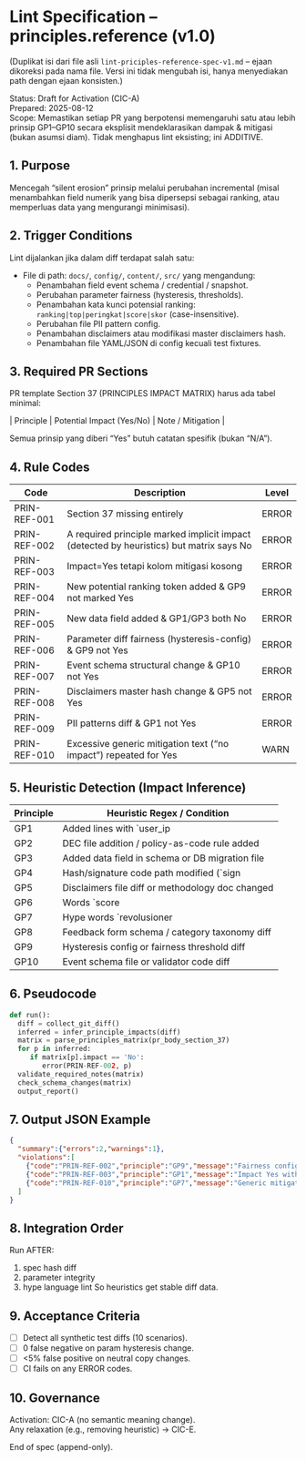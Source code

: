 # Lint Specification – principles.reference (v1.0)
(Duplikat isi dari file asli `lint-priciples-reference-spec-v1.md` – ejaan dikoreksi pada nama file. Versi ini tidak mengubah isi, hanya menyediakan path dengan ejaan konsisten.)

Status: Draft for Activation (CIC-A)  
Prepared: 2025-08-12  
Scope: Memastikan setiap PR yang berpotensi memengaruhi satu atau lebih prinsip GP1–GP10 secara eksplisit mendeklarasikan dampak & mitigasi (bukan asumsi diam). Tidak menghapus lint eksisting; ini ADDITIVE.

## 1. Purpose
Mencegah “silent erosion” prinsip melalui perubahan incremental (misal menambahkan field numerik yang bisa dipersepsi sebagai ranking, atau memperluas data yang mengurangi minimisasi).

## 2. Trigger Conditions
Lint dijalankan jika dalam diff terdapat salah satu:
- File di path: `docs/`, `config/`, `content/`, `src/` yang mengandung:
  - Penambahan field event schema / credential / snapshot.
  - Perubahan parameter fairness (hysteresis, thresholds).
  - Penambahan kata kunci potensial ranking: `ranking|top|peringkat|score|skor` (case-insensitive).
  - Perubahan file PII pattern config.
  - Penambahan disclaimers atau modifikasi master disclaimers hash.
  - Penambahan file YAML/JSON di config kecuali test fixtures.

## 3. Required PR Sections
PR template Section 37 (PRINCIPLES IMPACT MATRIX) harus ada tabel minimal:

| Principle | Potential Impact (Yes/No) | Note / Mitigation |

Semua prinsip yang diberi “Yes” butuh catatan spesifik (bukan “N/A”).

## 4. Rule Codes
| Code | Description | Level |
|------|-------------|-------|
| PRIN-REF-001 | Section 37 missing entirely | ERROR |
| PRIN-REF-002 | A required principle marked implicit impact (detected by heuristics) but matrix says No | ERROR |
| PRIN-REF-003 | Impact=Yes tetapi kolom mitigasi kosong | ERROR |
| PRIN-REF-004 | New potential ranking token added & GP9 not marked Yes | ERROR |
| PRIN-REF-005 | New data field added & GP1/GP3 both No | ERROR |
| PRIN-REF-006 | Parameter diff fairness (hysteresis-config) & GP9 not Yes | ERROR |
| PRIN-REF-007 | Event schema structural change & GP10 not Yes | ERROR |
| PRIN-REF-008 | Disclaimers master hash change & GP5 not Yes | ERROR |
| PRIN-REF-009 | PII patterns diff & GP1 not Yes | ERROR |
| PRIN-REF-010 | Excessive generic mitigation text (“no impact”) repeated for Yes | WARN |

## 5. Heuristic Detection (Impact Inference)
| Principle | Heuristic Regex / Condition |
|-----------|-----------------------------|
| GP1 | Added lines with `user_ip|email|phone|address|lat|lng` or config PII |
| GP2 | DEC file addition / policy-as-code rule added |
| GP3 | Added data field in schema or DB migration file |
| GP4 | Hash/signature code path modified (`sign|hash|canonical`) |
| GP5 | Disclaimers file diff or methodology doc changed |
| GP6 | Words `score|skor|peringkat|rank|rating` removed/added near fairness text |
| GP7 | Hype words `revolusioner|terbaik|super|unggul` added |
| GP8 | Feedback form schema / category taxonomy diff |
| GP9 | Hysteresis config or fairness threshold diff |
| GP10 | Event schema file or validator code diff |

## 6. Pseudocode
```python
def run():
  diff = collect_git_diff()
  inferred = infer_principle_impacts(diff)
  matrix = parse_principles_matrix(pr_body_section_37)
  for p in inferred:
     if matrix[p].impact == 'No':
        error(PRIN-REF-002, p)
  validate_required_notes(matrix)
  check_schema_changes(matrix)
  output_report()
```

## 7. Output JSON Example
```json
{
  "summary":{"errors":2,"warnings":1},
  "violations":[
    {"code":"PRIN-REF-002","principle":"GP9","message":"Fairness config changed but GP9 marked No"},
    {"code":"PRIN-REF-003","principle":"GP1","message":"Impact Yes without mitigation note"},
    {"code":"PRIN-REF-010","principle":"GP7","message":"Generic mitigation text"}
  ]
}
```

## 8. Integration Order
Run AFTER:
1. spec hash diff
2. parameter integrity
3. hype language lint
So heuristics get stable diff data.

## 9. Acceptance Criteria
- [ ] Detect all synthetic test diffs (10 scenarios).
- [ ] 0 false negative on param hysteresis change.
- [ ] <5% false positive on neutral copy changes.
- [ ] CI fails on any ERROR codes.

## 10. Governance
Activation: CIC-A (no semantic meaning change).  
Any relaxation (e.g., removing heuristic) → CIC-E.

End of spec (append-only).
